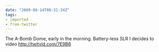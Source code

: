 ```yaml
---
date: "2009-08-14T08:31:34Z"
tags:
- imported
- from-twitter
---
```

The A-Bomb Dome, early in the morning. Battery-less SLR I decides to video http://twitvid.com/7E9B6

